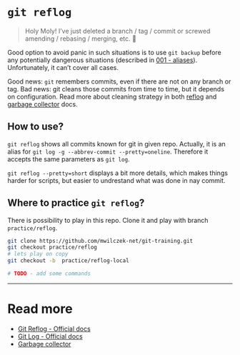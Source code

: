 # `git reflog`

> Holy Moly! I’ve just deleted a branch / tag / commit or screwed amending / rebasing / merging, etc. 💩

Good option to avoid panic in such situations is to use `git backup` before any potentially dangerous situations (described in [001 - aliases](../001%20-%20aliases)). Unfortunately, it can’t cover all cases.

Good news: `git` remembers commits, even if there are not on any branch or tag. Bad news: git cleans those commits from time to time, but it depends on configuration. Read more about cleaning strategy in both [reflog](https://git-scm.com/docs/git-reflog) and [garbage collector](https://git-scm.com/docs/git-gc) docs.

## How to use?

`git reflog` shows all commits known for git in given repo. Actually, it is an alias for `git log -g --abbrev-commit --pretty=oneline`. Therefore it accepts the same parameters as `git log`.

`git reflog --pretty=short` displays a bit more details, which makes things harder for scripts, but easier to undrestand what was done in nay commit.


## Where to practice `git reflog`?

There is possibility to play in this repo. Clone it and play with branch `practice/reflog`.

```sh
git clone https://github.com/mwilczek-net/git-training.git
git checkout practice/reflog
# lets play on copy
git checkout -b  practice/reflog-local

# TODO - add some commands
```

---

# Read more
- [Git Reflog - Official docs](https://git-scm.com/docs/git-reflog)
- [Git Log - Official docs](https://git-scm.com/docs/git-log)
- [Garbage collector](https://git-scm.com/docs/git-gc)
